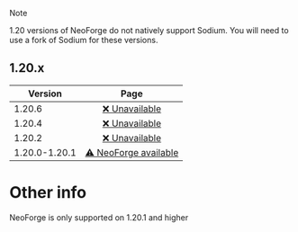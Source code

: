 > [!NOTE]
> 1.20 versions of NeoForge do not natively support Sodium. You will need to use a fork of Sodium for these versions.

## 1.20.x
| Version | Page |
| --- | :---: |
| 1.20.6 | [❌ Unavailable](6/index.md) |
| 1.20.4 | [❌ Unavailable](4/index.md) |
| 1.20.2 | [❌ Unavailable](2/index.md) |
| 1.20.0-1.20.1 | [⚠ NeoForge available](1/index.md) |

# Other info
NeoForge is only supported on 1.20.1 and higher